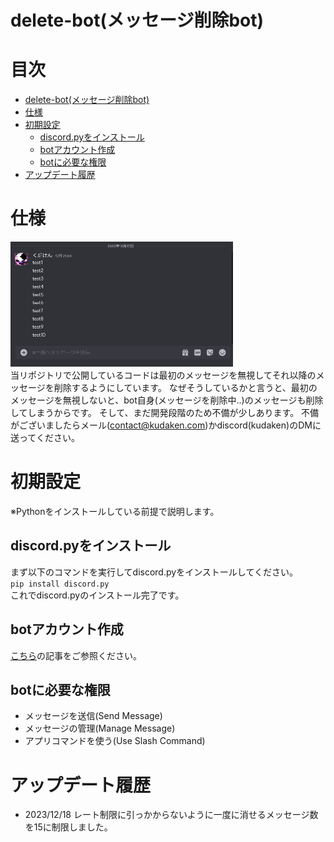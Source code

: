 <!-- START doctoc generated TOC please keep comment here to allow auto update -->
<!-- DON'T EDIT THIS SECTION, INSTEAD RE-RUN doctoc TO UPDATE -->



<!-- END doctoc generated TOC please keep comment here to allow auto update -->

# delete-bot(メッセージ削除bot)
# 目次
- [delete-bot(メッセージ削除bot)](#delete-bot%E3%83%A1%E3%83%83%E3%82%BB%E3%83%BC%E3%82%B8%E5%89%8A%E9%99%A4bot)
- [仕様](#%E4%BB%95%E6%A7%98)
- [初期設定](#%E5%88%9D%E6%9C%9F%E8%A8%AD%E5%AE%9A)
  - [discord.pyをインストール](#discordpy%E3%82%92%E3%82%A4%E3%83%B3%E3%82%B9%E3%83%88%E3%83%BC%E3%83%AB)
  - [botアカウント作成](#bot%E3%82%A2%E3%82%AB%E3%82%A6%E3%83%B3%E3%83%88%E4%BD%9C%E6%88%90)
  - [botに必要な権限](#bot%E3%81%AB%E5%BF%85%E8%A6%81%E3%81%AA%E6%A8%A9%E9%99%90)
- [アップデート履歴](#%E3%82%A2%E3%83%83%E3%83%97%E3%83%87%E3%83%BC%E3%83%88%E5%B1%A5%E6%AD%B4)
# 仕様
![sample](https://github.com/kudaken0/delete-bot/blob/main/images/demo.gif)  
当リポジトリで公開しているコードは最初のメッセージを無視してそれ以降のメッセージを削除するようにしています。
なぜそうしているかと言うと、最初のメッセージを無視しないと、bot自身(メッセージを削除中..)のメッセージも削除してしまうからです。
そして、まだ開発段階のため不備が少しあります。
不備がございましたらメール(contact@kudaken.com)かdiscord(kudaken)のDMに送ってください。
# 初期設定
※Pythonをインストールしている前提で説明します。
## discord.pyをインストール
まず以下のコマンドを実行してdiscord.pyをインストールしてください。  
```pip install discord.py```  
これでdiscord.pyのインストール完了です。
## botアカウント作成
[こちら](https://discordpy.readthedocs.io/ja/latest/discord.html)の記事をご参照ください。
## botに必要な権限
- メッセージを送信(Send Message)
- メッセージの管理(Manage Message)
- アプリコマンドを使う(Use Slash Command)
# アップデート履歴
- 2023/12/18 レート制限に引っかからないように一度に消せるメッセージ数を15に制限しました。